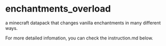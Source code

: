 # enchantments_overload
a minecraft datapack that changes vanilla enchantments in many different ways.

For more detailed infomation, you can check the instruction.md below.
